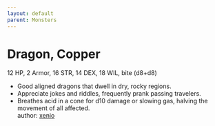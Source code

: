 ```yaml
---
layout: default
parent: Monsters 
--- 
```

# Dragon, Copper
12 HP, 2 Armor, 16 STR, 14 DEX, 18 WIL, bite (d8+d8)  
- Good aligned dragons that dwell in dry, rocky regions.  
- Appreciate jokes and riddles, frequently prank passing travelers.  
- Breathes acid in a cone for d10 damage or slowing gas, halving the movement of all affected.  
author: [xenio](https://xenioinabottle.blogspot.com) 
